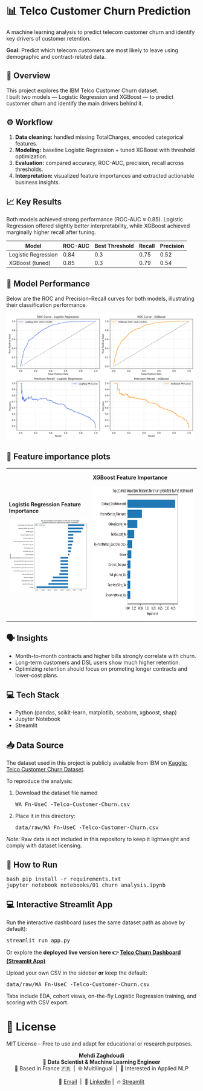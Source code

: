 # 📊 Telco Customer Churn Prediction

A machine learning analysis to predict telecom customer churn and identify key drivers of customer retention.

**Goal:** Predict which telecom customers are most likely to leave using demographic and contract-related data.

## 🧠 Overview

This project explores the IBM Telco Customer Churn dataset.  
I built two models — Logistic Regression and XGBoost — to predict customer churn and identify the main drivers behind it.

## ⚙️ Workflow

1. **Data cleaning:** handled missing TotalCharges, encoded categorical features.  
2. **Modeling:** baseline Logistic Regression + tuned XGBoost with threshold optimization.  
3. **Evaluation:** compared accuracy, ROC-AUC, precision, recall across thresholds.  
4. **Interpretation:** visualized feature importances and extracted actionable business insights.

## 📈 Key Results

Both models achieved strong performance (ROC-AUC ≈ 0.85). Logistic Regression offered slightly better interpretability, while XGBoost achieved marginally higher recall after tuning.

| Model               | ROC-AUC | Best Threshold | Recall | Precision |
| ------------------- | ------- | -------------- | ------ | --------- |
| Logistic Regression | 0.84    | 0.3            | 0.75   | 0.52      |
| XGBoost (tuned)     | 0.85    | 0.3            | 0.79   | 0.54      |

## 🚀 Model Performance

Below are the ROC and Precision–Recall curves for both models, illustrating their classification performance.

<img src="outputs/figures/roc_pr_curves.png" width="500">

## 🔑 Feature importance plots

<table>
<tr>
<td>

   **Logistic Regression Feature Importance**

<img src="outputs/figures/top_ten_lr.png" width="400">

</td>
<td>

   **XGBoost Feature Importance**

<img src="outputs/figures/top_ten_XGB.png" height="350">

</td>
</tr>
</table>

## 🗣️ Insights

- Month-to-month contracts and higher bills strongly correlate with churn.  
- Long-term customers and DSL users show much higher retention.  
- Optimizing retention should focus on promoting longer contracts and lower-cost plans.

## 💻 Tech Stack

- Python (pandas, scikit-learn, matplotlib, seaborn, xgboost, shap)  
- Jupyter Notebook  
- Streamlit

## 📥 Data Source

The dataset used in this project is publicly available from IBM on [Kaggle: Telco Customer Churn Dataset](https://www.kaggle.com/datasets/blastchar/telco-customer-churn).

To reproduce the analysis:

1. Download the dataset file named  
   <pre>WA_Fn-UseC_-Telco-Customer-Churn.csv</pre>

2. Place it in this directory:  
   <pre>data/raw/WA_Fn-UseC_-Telco-Customer-Churn.csv</pre>

_Note:_ Raw data is not included in this repository to keep it lightweight and comply with dataset licensing.

## 🧩 How to Run

<pre>bash pip install -r requirements.txt 
jupyter notebook notebooks/01_churn_analysis.ipynb</pre>

## 💻 Interactive Streamlit App

Run the interactive dashboard (uses the same dataset path as above by default):

<pre>streamlit run app.py</pre>

Or explore the **deployed live version here 👉 [Telco Churn Dashboard (Streamlit App)](https://uyrnmft6syhsh8nax5k3wg.streamlit.app/)**

Upload your own CSV in the sidebar **or** keep the default:  
<pre>data/raw/WA_Fn-UseC_-Telco-Customer-Churn.csv</pre>

Tabs include EDA, cohort views, on-the-fly Logistic Regression training, and scoring with CSV export.

# 📜 License

MIT License – Free to use and adapt for educational or research purposes.

<p align="center">
  <strong>Mehdi Zaghdoudi</strong><br>
  👋 <strong>Data Scientist & Machine Learning Engineer</strong><br>
  📍 Based in France 🇫🇷 &nbsp;|&nbsp; 🌐 Multilingual &nbsp;|&nbsp; 🧠 Interested in Applied NLP  
  <br><br>
  📧 <a href="mailto:zaghdoudi.mehdi@gmail.com">Email</a> &nbsp;|&nbsp;
  💼 <a href="https://www.linkedin.com/in/mehdizaghdoudi/">LinkedIn</a>&nbsp;|&nbsp;
  🔥 <a href="https://share.streamlit.io/user/zassoulich">Streamlit</a>
</p>
